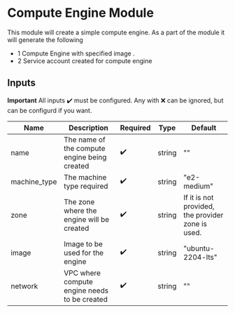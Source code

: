 # Compute Engine Module
This module will create a simple compute engine. As a part of the module it will generate the following

- 1 Compute Engine with specified image .
- 2 Service account created for compute engine


## Inputs
**Important**
    All inputs :heavy_check_mark: must be configured.
    Any with :x: can be ignored, but can be configurd if you want.

| Name        | Description | Required | Type | Default |
| ----------- | ----------- | -------- | ---- | ------- |
| name | The name of the compute engine being created | :heavy_check_mark: | string | "" |
| machine_type | The machine type required | :heavy_check_mark:| string | "e2-medium" |
| zone | The zone where the engine will be created | :heavy_check_mark: | string | If it is not provided, the provider zone is used.|
| image | Image to be used for the engine | :heavy_check_mark: | string | "ubuntu-2204-lts" |
| network | VPC where compute engine needs to be created | :heavy_check_mark:| string | "" |



